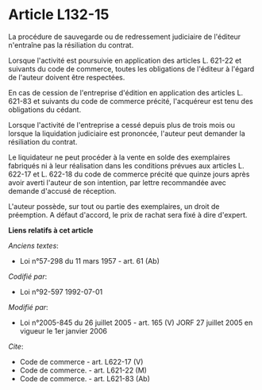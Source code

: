 # Article L132-15

La procédure de sauvegarde ou de redressement judiciaire de l'éditeur n'entraîne pas la résiliation du contrat. 

Lorsque l'activité est poursuivie en application des articles L. 621-22 et suivants du code de commerce, toutes les
obligations de l'éditeur à l'égard de l'auteur doivent être respectées. 

En cas de cession de l'entreprise d'édition en application des articles L. 621-83 et suivants du code de commerce précité,
l'acquéreur est tenu des obligations du cédant. 

Lorsque l'activité de l'entreprise a cessé depuis plus de trois mois ou lorsque la liquidation judiciaire est prononcée,
l'auteur peut demander la résiliation du contrat. 

Le liquidateur ne peut procéder à la vente en solde des exemplaires fabriqués ni à leur réalisation dans les conditions
prévues aux articles L. 622-17 et L. 622-18 du code de commerce précité que quinze jours après avoir averti l'auteur de son
intention, par lettre recommandée avec demande d'accusé de réception. 

L'auteur possède, sur tout ou partie des exemplaires, un droit de préemption. A défaut d'accord, le prix de rachat sera fixé
à dire d'expert.

**Liens relatifs à cet article**

_Anciens textes_:

  - Loi n°57-298 du 11 mars 1957 - art. 61 (Ab)

_Codifié par_:

  - Loi n°92-597 1992-07-01

_Modifié par_:

  - Loi n°2005-845 du 26 juillet 2005 - art. 165 (V) JORF 27 juillet 2005 en vigueur le 1er janvier 2006

_Cite_:

  - Code de commerce - art. L622-17 (V)
  - Code de commerce. - art. L621-22 (M)
  - Code de commerce. - art. L621-83 (Ab)
